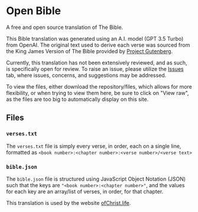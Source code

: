 # Open Bible
A free and open source translation of The Bible.

This Bible translation was generated using an A.I. model (GPT 3.5 Turbo) from OpenAI. The original text used to derive each verse was sourced from the King James Version of The Bible provided by [Project Gutenberg](https://www.gutenberg.org/ebooks/10).

Currently, this translation has not been extensively reviewed, and as such, is specifically open for review. To raise an issue, please utilize the [Issues](https://github.com/ofchrist/OpenBible/issues) tab, where issues, concerns, and suggestions may be addressed.

To view the files, either download the repository/files, which allows for more flexibility, or when trying to view them here, be sure to click on "View raw", as the files are too big to automatically display on this site.

## Files
### `verses.txt`
The `verses.txt` file is simply every verse, in order, each on a single line, formatted as `<book number>:<chapter number>:<verse number>/<verse text>`

### `bible.json`
The `bible.json` file is structured using JavaScript Object Notation (JSON) such that the keys are `"<book number>:<chapter number>"`, and the values for each key are an array/list of verses, in order, for that chapter.

This translation is used by the website [ofChrist.life](https://ofchrist.life).
